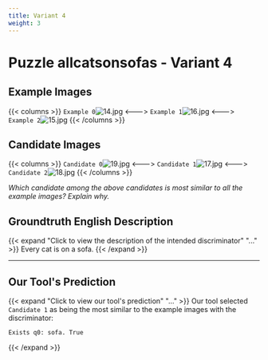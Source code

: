 ```yaml
---
title: Variant 4
weight: 3
---
```


# Puzzle allcatsonsofas - Variant 4

## Example Images
{{< columns >}}
`Example 0`![14.jpg](/natscene_data/images/14.jpg)
<--->
`Example 1`![16.jpg](/natscene_data/images/16.jpg)
<--->
`Example 2`![15.jpg](/natscene_data/images/15.jpg)
{{< /columns >}}

## Candidate Images
{{< columns >}}
`Candidate 0`![19.jpg](/natscene_data/images/19.jpg)
<--->
`Candidate 1`![17.jpg](/natscene_data/images/17.jpg)
<--->
`Candidate 2`![18.jpg](/natscene_data/images/18.jpg)
{{< /columns >}}

*Which candidate among the above candidates is most similar to all the example images? Explain why.*

## Groundtruth English Description

{{< expand "Click to view the description of the intended discriminator" "..." >}}
Every cat is on a sofa.
{{< /expand >}}

---



## Our Tool's Prediction

{{< expand "Click to view our tool's prediction" "..." >}}
Our tool selected `Candidate 1` as being the most similar to the example images with the discriminator:
```plaintext
Exists q0: sofa. True
```
{{< /expand >}}
